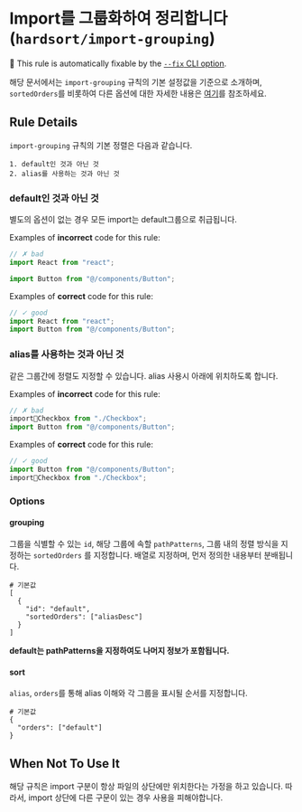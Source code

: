 # Import를 그룹화하여 정리합니다 (`hardsort/import-grouping`)

🔧 This rule is automatically fixable by the [`--fix` CLI option](https://eslint.org/docs/latest/user-guide/command-line-interface#--fix).

<!-- end auto-generated rule header -->

해당 문서에서는 `import-grouping` 규칙의 기본 설정값을 기준으로 소개하며, `sortedOrders`를 비롯하여 다른 옵션에 대한 자세한 내용은 [여기](https://github.com/Sotaneum/eslint-plugin-hardsort/wiki/options)를 참조하세요.

## Rule Details

`import-grouping` 규칙의 기본 정렬은 다음과 같습니다.

```
1. default인 것과 아닌 것
2. alias를 사용하는 것과 아닌 것
```

### default인 것과 아닌 것

별도의 옵션이 없는 경우 모든 import는 default그룹으로 취급됩니다.

Examples of **incorrect** code for this rule:

```jsx
// ✗ bad
import React from "react";

import Button from "@/components/Button";
```

Examples of **correct** code for this rule:

```jsx
// ✓ good
import React from "react";
import Button from "@/components/Button";
```

### alias를 사용하는 것과 아닌 것

같은 그룹간에 정렬도 지정할 수 있습니다. alias 사용시 아래에 위치하도록 합니다.

Examples of **incorrect** code for this rule:

```jsx
// ✗ bad
importCheckbox from "./Checkbox";
import Button from "@/components/Button";
```

Examples of **correct** code for this rule:

```jsx
// ✓ good
import Button from "@/components/Button";
importCheckbox from "./Checkbox";
```

### Options

#### grouping

그룹을 식별할 수 있는 `id`, 해당 그룹에 속할 `pathPatterns`, 그룹 내의 정렬 방식을 지정하는 `sortedOrders` 를 지정합니다.
배열로 지정하며, 먼저 정의한 내용부터 분배됩니다.

```
# 기본값
[
  {
    "id": "default",
    "sortedOrders": ["aliasDesc"]
  }
]
```

**default는 pathPatterns을 지정하여도 나머지 정보가 포함됩니다.**

#### sort

`alias`, `orders`를 통해 alias 이해와 각 그룹을 표시될 순서를 지정합니다.

```
# 기본값
{
  "orders": ["default"]
}
```

## When Not To Use It

해당 규칙은 import 구분이 항상 파일의 상단에만 위치한다는 가정을 하고 있습니다.
따라서, import 상단에 다른 구문이 있는 경우 사용을 피해야합니다.
